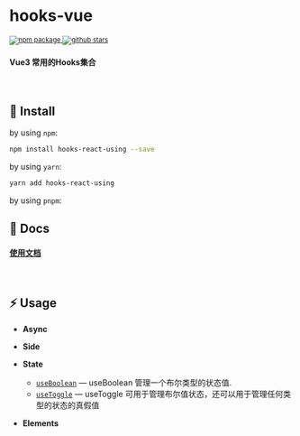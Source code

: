 <h1><b>hooks-vue</b></h1>
  <sup>
    <a href="https://www.npmjs.com/package/hooks-vue">
       <img src="https://img.shields.io/npm/v/hooks-vue.svg" alt="npm package" />
    </a>
     <a href="https://github.com/laterly/hooks-react-using/">
       <img src="https://img.shields.io/github/stars/laterly/hooks-vue?style=social" alt="github stars" />
    </a>
  </sup>
<h4>Vue3 常用的Hooks集合</h4>
<br>


## 🔨 Install

by using `npm`:

```bash
npm install hooks-react-using --save
```

by using `yarn`:

```bash
yarn add hooks-react-using
```

by using `pnpm`:

## 🏃 Docs
<h4>
  <a href="https://laterly.gitbook.io/hooks-vue/">使用文档</a>
</h4>

<br>

## ⚡ Usage

- **Async**
  
- **Side**

<!-- - **Browser** -->
- **State**
  - [`useBoolean`](https://laterly.gitbook.io/hooks-vue/) — useBoolean 管理一个布尔类型的状态值.
  - [`useToggle`](https://laterly.gitbook.io/hooks-vue/usetoggle) — useToggle 可用于管理布尔值状态，还可以用于管理任何类型的状态的真假值
  
- **Elements**
  
